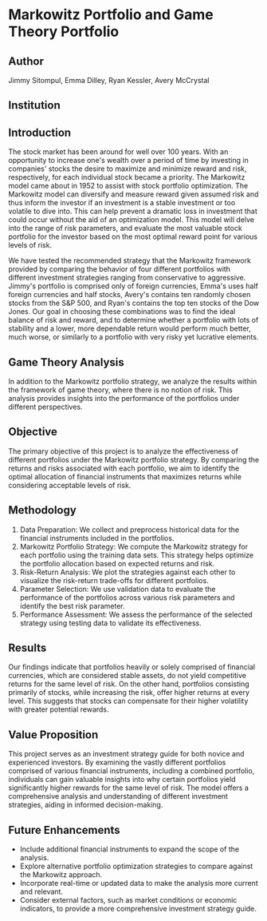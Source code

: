 # Markowitz Portfolio and Game Theory Portfolio

## Author
Jimmy Sitompul, Emma Dilley, Ryan Kessler, Avery McCrystal

## Institution

## Introduction

The stock market has been around for well over 100 years. With an opportunity to increase one's wealth over a period of time by investing in companies' stocks the desire to maximize and minimize reward and risk, respectively, for each individual stock became a priority. The Markowitz model came about in 1952 to assist with stock portfolio optimization. The Markowitz model can diversify and measure reward given assumed risk and thus inform the investor if an investment is a stable investment or too volatile to dive into. This can help prevent a dramatic loss in investment that could occur without the aid of an optimization model. This model will delve into the range of risk parameters, and evaluate the most valuable stock portfolio for the investor based on the most optimal reward point for various levels of risk. 

We have tested the recommended strategy that the Markowitz framework provided by comparing the behavior of four different portfolios with different investment strategies ranging from conservative to aggressive. Jimmy's portfolio is comprised only of foreign currencies, Emma's uses half foreign currencies and half stocks, Avery's contains ten randomly chosen stocks from the S&P 500, and Ryan's contains the top ten stocks of the Dow Jones. Our goal in choosing these combinations was to find the ideal balance of risk and reward, and to determine whether a portfolio with lots of stability and a lower, more dependable return would perform much better, much worse, or similarly to a portfolio with very risky yet lucrative elements.

## Game Theory Analysis
In addition to the Markowitz portfolio strategy, we analyze the results within the framework of game theory, where there is no notion of risk. This analysis provides insights into the performance of the portfolios under different perspectives.

## Objective
The primary objective of this project is to analyze the effectiveness of different portfolios under the Markowitz portfolio strategy. By comparing the returns and risks associated with each portfolio, we aim to identify the optimal allocation of financial instruments that maximizes returns while considering acceptable levels of risk.

## Methodology
1. Data Preparation: We collect and preprocess historical data for the financial instruments included in the portfolios.
2. Markowitz Portfolio Strategy: We compute the Markowitz strategy for each portfolio using the training data sets. This strategy helps optimize the portfolio allocation based on expected returns and risk.
3. Risk-Return Analysis: We plot the strategies against each other to visualize the risk-return trade-offs for different portfolios.
4. Parameter Selection: We use validation data to evaluate the performance of the portfolios across various risk parameters and identify the best risk parameter.
5. Performance Assessment: We assess the performance of the selected strategy using testing data to validate its effectiveness.

## Results
Our findings indicate that portfolios heavily or solely comprised of financial currencies, which are considered stable assets, do not yield competitive returns for the same level of risk. On the other hand, portfolios consisting primarily of stocks, while increasing the risk, offer higher returns at every level. This suggests that stocks can compensate for their higher volatility with greater potential rewards.

## Value Proposition
This project serves as an investment strategy guide for both novice and experienced investors. By examining the vastly different portfolios comprised of various financial instruments, including a combined portfolio, individuals can gain valuable insights into why certain portfolios yield significantly higher rewards for the same level of risk. The model offers a comprehensive analysis and understanding of different investment strategies, aiding in informed decision-making.

## Future Enhancements
- Include additional financial instruments to expand the scope of the analysis.
- Explore alternative portfolio optimization strategies to compare against the Markowitz approach.
- Incorporate real-time or updated data to make the analysis more current and relevant.
- Consider external factors, such as market conditions or economic indicators, to provide a more comprehensive investment strategy guide.
